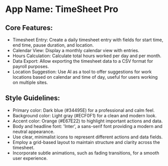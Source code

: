 # **App Name**: TimeSheet Pro

## Core Features:

- Timesheet Entry: Create a daily timesheet entry with fields for start time, end time, pause duration, and location.
- Calendar View: Display a monthly calendar view with entries.
- Hours Calculation: Calculate total hours worked per day and per month.
- Data Export: Allow exporting the timesheet data to a CSV format for payroll purposes.
- Location Suggestion: Use AI as a tool to offer suggestions for work locations based on calendar and time of day, useful for users working on multiple sites.

## Style Guidelines:

- Primary color: Dark blue (#34495E) for a professional and calm feel.
- Background color: Light gray (#ECF0F1) for a clean and modern look.
- Accent color: Orange (#E67E22) to highlight important actions and data.
- Body and headline font: 'Inter', a sans-serif font providing a modern and neutral appearance.
- Use clear, minimalist icons to represent different actions and data fields.
- Employ a grid-based layout to maintain structure and clarity across the timesheet.
- Incorporate subtle animations, such as fading transitions, for a smooth user experience.